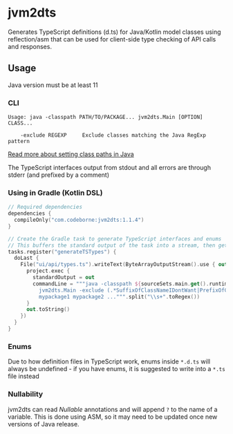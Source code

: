 # jvm2dts

Generates TypeScript definitions (d.ts) for Java/Kotlin model classes using reflection/asm 
that can be used for client-side type checking of API calls and responses.

## Usage

Java version must be at least 11

### CLI
```
Usage: java -classpath PATH/TO/PACKAGE... jvm2dts.Main [OPTION] CLASS...

    -exclude REGEXP     Exclude classes matching the Java RegExp pattern    
```

[Read more about setting class paths in Java](https://docs.oracle.com/javase/11/docs/technotes/tools/windows/classpath.html)

The TypeScript interfaces output from stdout and all errors are through stderr (and prefixed by a comment)

### Using in Gradle (Kotlin DSL)

```kotlin
// Required dependencies
dependencies {
  compileOnly("com.codeborne:jvm2dts:1.1.4")
}

// Create the Gradle task to generate TypeScript interfaces and enums
// This buffers the standard output of the task into a stream, then gets written to a file
tasks.register("generateTSTypes") {
  doLast {
    File("ui/api/types.ts").writeText(ByteArrayOutputStream().use { out ->
      project.exec {
        standardOutput = out
        commandLine = """java -classpath ${sourceSets.main.get().runtimeClasspath.asPath}${File.pathSeparator}${sourceSets.main.get().compileClasspath.asPath}
          jvm2dts.Main -exclude (.*SuffixOfClassNameIDontWant|PrefixOfClassNameIDontWant.*)"
          mypackage1 mypackage2 ...""".split("\\s+".toRegex())
      }
      out.toString()
    })
  }
}
```

### Enums

Due to how definition files in TypeScript work, enums inside ``*.d.ts``
will always be undefined - if you have enums, it is suggested to write into a ``*.ts`` file instead

### Nullability

jvm2dts can read *Nullable* annotations and will append ``?`` to the name of a variable.
This is done using ASM, so it may need to be updated once new versions of Java release.

